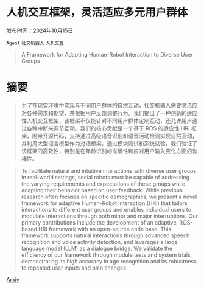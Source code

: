 # 人机交互框架，灵活适应多元用户群体

发布时间：2024年10月15日

`Agent` `社交机器人` `人机交互`

> A Framework for Adapting Human-Robot Interaction to Diverse User Groups

# 摘要

> 为了在现实环境中实现与不同用户群体的自然互动，社交机器人需要灵活应对各种需求和期望，并根据用户反馈调整行为。我们提出了一种创新的适应性人机交互框架，该框架不仅能针对不同用户群体定制互动，还允许用户通过各种中断来调节互动。我们的核心贡献是一个基于 ROS 的适应性 HRI 框架，附带开源代码，支持通过高级语音识别和语音活动检测实现自然互动，并利用大型语言模型作为对话桥梁。通过模块测试和系统试验，我们验证了该框架的高效性，特别是在年龄识别的准确性和应对用户输入变化方面的鲁棒性。

> To facilitate natural and intuitive interactions with diverse user groups in real-world settings, social robots must be capable of addressing the varying requirements and expectations of these groups while adapting their behavior based on user feedback. While previous research often focuses on specific demographics, we present a novel framework for adaptive Human-Robot Interaction (HRI) that tailors interactions to different user groups and enables individual users to modulate interactions through both minor and major interruptions. Our primary contributions include the development of an adaptive, ROS-based HRI framework with an open-source code base. This framework supports natural interactions through advanced speech recognition and voice activity detection, and leverages a large language model (LLM) as a dialogue bridge. We validate the efficiency of our framework through module tests and system trials, demonstrating its high accuracy in age recognition and its robustness to repeated user inputs and plan changes.

[Arxiv](https://arxiv.org/abs/2410.11377)
